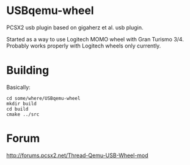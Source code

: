 USBqemu-wheel
=============

PCSX2 usb plugin based on gigaherz et al. usb plugin.

Started as a way to use Logitech MOMO wheel with Gran Turismo 3/4.
Probably works properly with Logitech wheels only currently.

Building
==========

Basically:

	cd some/where/USBqemu-wheel
	mkdir build
	cd build
	cmake ../src

Forum
=========
http://forums.pcsx2.net/Thread-Qemu-USB-Wheel-mod
